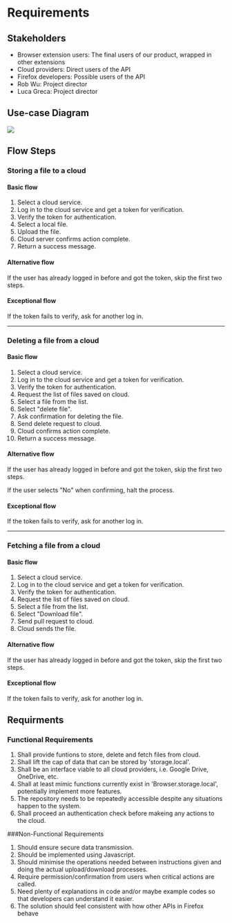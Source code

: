 # Requirements
## Stakeholders 
- Browser extension users: The final users of our product, wrapped in other extensions
- Cloud providers: Direct users of the API
- Firefox developers: Possible users of the API
- Rob Wu: Project director
- Luca Greca: Project director

## Use-case Diagram
![](https://github.com/MaxTheWhale/firefox-extensions-ecosystem/tree/master/Portfolio%20A/use-case%20diagram.jpg)

## Flow Steps
### Storing a file to a cloud
#### Basic flow
1. Select a cloud service. 
2. Log in to the cloud service and get a token for verification.
3. Verify the token for authentication. 
4. Select a local file. 
5. Upload the file. 
6. Cloud server confirms action complete. 
7. Return a success message. 

#### Alternative flow
If the user has already logged in before and got the token, skip the first two steps. 

#### Exceptional flow
If the token fails to verify, ask for another log in. 

------------------------------------------

### Deleting a file from a cloud
#### Basic flow
1. Select a cloud service. 
2. Log in to the cloud service and get a token for verification.
3. Verify the token for authentication. 
4. Request the list of files saved on cloud. 
5. Select a file from the list. 
6. Select "delete file". 
7. Ask confirmation for deleting the file. 
8. Send delete request to cloud. 
9. Cloud confirms action complete.
10. Return a success message. 

#### Alternative flow
If the user has already logged in before and got the token, skip the first two steps. 

If the user selects "No" when confirming, halt the process. 

#### Exceptional flow
If the token fails to verify, ask for another log in. 

-----------------------------------------

### Fetching a file from a cloud
#### Basic flow
1. Select a cloud service. 
2. Log in to the cloud service and get a token for verification.
3. Verify the token for authentication. 
4. Request the list of files saved on cloud. 
5. Select a file from the list. 
6. Select "Download file". 
7. Send pull request to cloud. 
8. Cloud sends the file.

#### Alternative flow
If the user has already logged in before and got the token, skip the first two steps. 

#### Exceptional flow
If the token fails to verify, ask for another log in. 

## Requirments
### Functional Requirements
1.	Shall provide funtions to store, delete and fetch files from cloud.
2.	Shall lift the cap of data that can be stored by 'storage.local'.
3.	Shall be an interface viable to all cloud providers, i.e. Google Drive, OneDrive, etc.
4.	Shall at least mimic functions currently exist in 'Browser.storage.local', potentially implement more features.
5.	The repository needs to be repeatedly accessible despite any situations happen to the system.
6. Shall proceed an authentication check before makeing any actions to the cloud.

###Non-Functional Requirements
1.	Should ensure secure data transmission.
2.	Should be implemented using Javascript.
3.	Should minimise the operations needed between instructions given and doing the actual upload/download processes.
4.	Require permission/confirmation from users when critical actions are called.
5.	Need plenty of explanations in code and/or maybe example codes so that developers can understand it easier. 
6. The solution should feel consistent with how other APIs in Firefox behave

